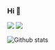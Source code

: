 ### Hi 👋

<!--
**Ahnnet/Ahnnet** is a ✨ _special_ ✨ repository because its `README.md` (this file) appears on your GitHub profile.

Here are some ideas to get you started:

- 🔭 I’m currently working on ...
- 🌱 I’m currently learning ...
- 👯 I’m looking to collaborate on ...
- 🤔 I’m looking for help with ...
- 💬 Ask me about ...
- 📫 How to reach me: ...
- 😄 Pronouns: ...
- ⚡ Fun fact: ...
-->


<a href="https://www.instagram.com/j_1nside" target="_blank"><img src="https://img.shields.io/badge/j_1nside-#E4405F?style=flat&logo=Instagram&logoColor=ffffff"/></a>
<a href="https://kotlinlang.org/" target="_blank"><img src="https://img.shields.io/badge/Kotlin-7F2B7B?style=flat&logo=Kotlin&logoColor=7F52FF"/></a>

![Github stats](https://github-readme-stats.vercel.app/api?username=Ahnnet&show_icons=true&theme=radical)
